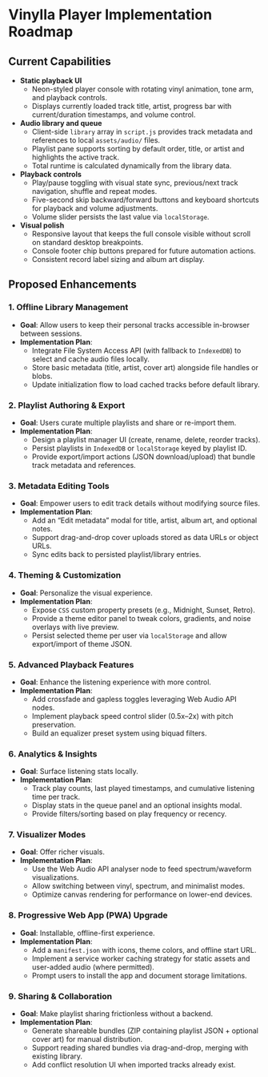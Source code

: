 # Vinylla Player Implementation Roadmap

## Current Capabilities
- **Static playback UI**
  - Neon-styled player console with rotating vinyl animation, tone arm, and playback controls.
  - Displays currently loaded track title, artist, progress bar with current/duration timestamps, and volume control.
- **Audio library and queue**
  - Client-side `library` array in `script.js` provides track metadata and references to local `assets/audio/` files.
  - Playlist pane supports sorting by default order, title, or artist and highlights the active track.
  - Total runtime is calculated dynamically from the library data.
- **Playback controls**
  - Play/pause toggling with visual state sync, previous/next track navigation, shuffle and repeat modes.
  - Five-second skip backward/forward buttons and keyboard shortcuts for playback and volume adjustments.
  - Volume slider persists the last value via `localStorage`.
- **Visual polish**
  - Responsive layout that keeps the full console visible without scroll on standard desktop breakpoints.
  - Console footer chip buttons prepared for future automation actions.
  - Consistent record label sizing and album art display.

## Proposed Enhancements
### 1. Offline Library Management
- **Goal**: Allow users to keep their personal tracks accessible in-browser between sessions.
- **Implementation Plan**:
  - Integrate File System Access API (with fallback to `IndexedDB`) to select and cache audio files locally.
  - Store basic metadata (title, artist, cover art) alongside file handles or blobs.
  - Update initialization flow to load cached tracks before default library.

### 2. Playlist Authoring & Export
- **Goal**: Users curate multiple playlists and share or re-import them.
- **Implementation Plan**:
  - Design a playlist manager UI (create, rename, delete, reorder tracks).
  - Persist playlists in `IndexedDB` or `localStorage` keyed by playlist ID.
  - Provide export/import actions (JSON download/upload) that bundle track metadata and references.

### 3. Metadata Editing Tools
- **Goal**: Empower users to edit track details without modifying source files.
- **Implementation Plan**:
  - Add an “Edit metadata” modal for title, artist, album art, and optional notes.
  - Support drag-and-drop cover uploads stored as data URLs or object URLs.
  - Sync edits back to persisted playlist/library entries.

### 4. Theming & Customization
- **Goal**: Personalize the visual experience.
- **Implementation Plan**:
  - Expose `CSS` custom property presets (e.g., Midnight, Sunset, Retro).
  - Provide a theme editor panel to tweak colors, gradients, and noise overlays with live preview.
  - Persist selected theme per user via `localStorage` and allow export/import of theme JSON.

### 5. Advanced Playback Features
- **Goal**: Enhance the listening experience with more control.
- **Implementation Plan**:
  - Add crossfade and gapless toggles leveraging Web Audio API nodes.
  - Implement playback speed control slider (0.5x–2x) with pitch preservation.
  - Build an equalizer preset system using biquad filters.

### 6. Analytics & Insights
- **Goal**: Surface listening stats locally.
- **Implementation Plan**:
  - Track play counts, last played timestamps, and cumulative listening time per track.
  - Display stats in the queue panel and an optional insights modal.
  - Provide filters/sorting based on play frequency or recency.

### 7. Visualizer Modes
- **Goal**: Offer richer visuals.
- **Implementation Plan**:
  - Use the Web Audio API analyser node to feed spectrum/waveform visualizations.
  - Allow switching between vinyl, spectrum, and minimalist modes.
  - Optimize canvas rendering for performance on lower-end devices.

### 8. Progressive Web App (PWA) Upgrade
- **Goal**: Installable, offline-first experience.
- **Implementation Plan**:
  - Add a `manifest.json` with icons, theme colors, and offline start URL.
  - Implement a service worker caching strategy for static assets and user-added audio (where permitted).
  - Prompt users to install the app and document storage limitations.

### 9. Sharing & Collaboration
- **Goal**: Make playlist sharing frictionless without a backend.
- **Implementation Plan**:
  - Generate shareable bundles (ZIP containing playlist JSON + optional cover art) for manual distribution.
  - Support reading shared bundles via drag-and-drop, merging with existing library.
  - Add conflict resolution UI when imported tracks already exist.

